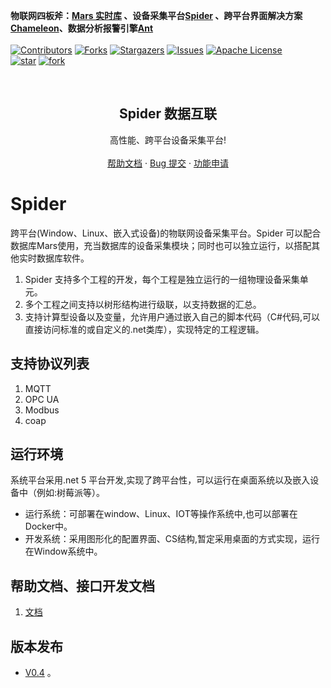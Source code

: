  **物联网四板斧：[Mars 实时库](https://github.com/cdy816/mars) 、设备采集平台[Spider](https://github.com/cdy816/Spider) 、跨平台界面解决方案[Chameleon](https://github.com/cdy816/Chameleon)、数据分析报警引擎[Ant](https://github.com/cdy816/Ant)**
 <br />
 <br />
[![Contributors][contributors-shield]][contributors-url]
[![Forks][forks-shield]][forks-url]
[![Stargazers][stars-shield]][stars-url]
[![Issues][issues-shield]][issues-url]
[![Apache License][license-shield]][license-url]
<br />
[![star](https://gitee.com/chongdaoyang/Spider/badge/star.svg?theme=white)](https://gitee.com/chongdaoyang/Spider/stargazers)
[![fork](https://gitee.com/chongdaoyang/Spider/badge/fork.svg?theme=white)](https://gitee.com/chongdaoyang/Spider/members)

<!-- PROJECT LOGO -->
<br />
<p align="center">

  <h2 align="center">Spider 数据互联</h2>
 
  <p align="center">
    高性能、跨平台设备采集平台!        
    <br />
    <br />
    <a href="https://github.com/cdy816/Spider/tree/master/Doc">帮助文档</a>
    ·
    <a href="https://github.com/cdy816/Spider/issues">Bug 提交</a>
    ·
    <a href="https://github.com/cdy816/Spider/issues">功能申请</a>
  </p>
</p>

# Spider
跨平台(Window、Linux、嵌入式设备)的物联网设备采集平台。Spider 可以配合数据库Mars使用，充当数据库的设备采集模块；同时也可以独立运行，以搭配其他实时数据库软件。

1. Spider 支持多个工程的开发，每个工程是独立运行的一组物理设备采集单元。
2. 多个工程之间支持以树形结构进行级联，以支持数据的汇总。
3. 支持计算型设备以及变量，允许用户通过嵌入自己的脚本代码（C#代码,可以直接访问标准的或自定义的.net类库），实现特定的工程逻辑。

## 支持协议列表
1. MQTT
2. OPC UA
3. Modbus
4. coap

## 运行环境
系统平台采用.net 5 平台开发,实现了跨平台性，可以运行在桌面系统以及嵌入设备中（例如:树莓派等）。
* 运行系统：可部署在window、Linux、IOT等操作系统中,也可以部署在Docker中。 
* 开发系统：采用图形化的配置界面、CS结构,暂定采用桌面的方式实现，运行在Window系统中。

## 帮助文档、接口开发文档
1. [文档](https://github.com/cdy816/Spider/blob/master/Doc)

## 版本发布
* [V0.4](https://github.com/cdy816/Spider/releases/tag/V0.4) 。


<!-- MARKDOWN LINKS & IMAGES -->
<!-- https://www.markdownguide.org/basic-syntax/#reference-style-links -->
[contributors-shield]: https://img.shields.io/github/contributors/cdy816/spider.svg?style=for-the-badge
[contributors-url]: https://github.com/cdy816/mars/graphs/contributors
[forks-shield]: https://img.shields.io/github/forks/cdy816/spider.svg?style=for-the-badge
[forks-url]:https://github.com/cdy816/mars/network/members
[stars-shield]: https://img.shields.io/github/stars/cdy816/spider.svg?style=for-the-badge
[stars-url]:https://github.com/cdy816/mars/stargazers
[issues-shield]: https://img.shields.io/github/issues/cdy816/spider.svg?style=for-the-badge
[issues-url]:https://github.com/cdy816/mars/issues
[license-shield]: https://img.shields.io/github/license/cdy816/spider.svg?style=for-the-badge
[license-url]: https://github.com/cdy816/spider/blob/master/LICENSE
